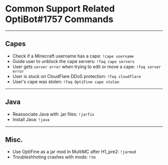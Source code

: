 # Common Support Related OptiBot#1757 Commands

<hr>

## Capes
- Check if a Minecraft username has a cape: `!cape username` 
- Guide user to unblock the cape servers: `!faq cape servers` 
- User gets `server error` when trying to edit or move a cape: `!faq server error` 
- User is stuck on CloudFlare DDoS protection: `!faq cloudflare` 
- User's cape was stolen: `!faq OptiFine cape stolen`

<hr>

## Java 
- Reassociate Java with .jar files: `!jarfix` 
- Install Java: `!java` 

<hr>

## Misc. 
- Use OptiFine as a jar mod in MultiMC after H1_pre2: `!jarmod` 
- Troubleshhoting crashes with mods: `!tm` 